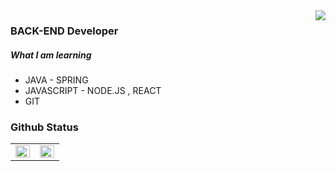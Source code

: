 <div align="right">
<img src="https://komarev.com/ghpvc/?username=sm9171&&style=flat-square" align="right" />
</div>  
  
  ### BACK-END Developer
  ##### What I am learning
  * JAVA - SPRING
  * JAVASCRIPT - NODE.JS , REACT
  * GIT



### Github Status
<table><tr><td valign="top" width="50%">

<img src="https://github-readme-stats.vercel.app/api?username=sm9171&show_icons=true&count_private=true&hide_border=true" align="left" style="width: 100%" />

</td><td valign="top" width="50%">

<img src="https://github-readme-stats.vercel.app/api/top-langs/?username=sm9171&hide_border=true&layout=compact" align="left" style="width: 100%" />

</td></tr></table>  

<br/>  

<!--
**p0tt3r-iOS/p0tt3r-iOS** is a ✨ _special_ ✨ repository because its `README.md` (this file) appears on your GitHub profile.

Here are some ideas to get you started:

- 🔭 I’m currently working on ...
- 🌱 I’m currently learning ...
- 👯 I’m looking to collaborate on ...
- 🤔 I’m looking for help with ...
- 💬 Ask me about ...
- 📫 How to reach me: ...
- 😄 Pronouns: ...
- ⚡ Fun fact: ...
-->
